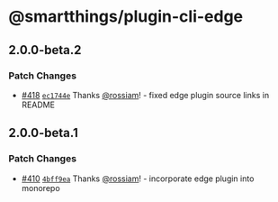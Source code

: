 # @smartthings/plugin-cli-edge

## 2.0.0-beta.2

### Patch Changes

- [#418](https://github.com/SmartThingsCommunity/smartthings-cli/pull/418) [`ec1744e`](https://github.com/SmartThingsCommunity/smartthings-cli/commit/ec1744e21b973f9b10a929e67d9dbd4c3e8c5e5f) Thanks [@rossiam](https://github.com/rossiam)! - fixed edge plugin source links in README

## 2.0.0-beta.1

### Patch Changes

- [#410](https://github.com/SmartThingsCommunity/smartthings-cli/pull/410) [`4bff9ea`](https://github.com/SmartThingsCommunity/smartthings-cli/commit/4bff9eac6bac23daa0b995fb0be64d919e409b2c) Thanks [@rossiam](https://github.com/rossiam)! - incorporate edge plugin into monorepo
